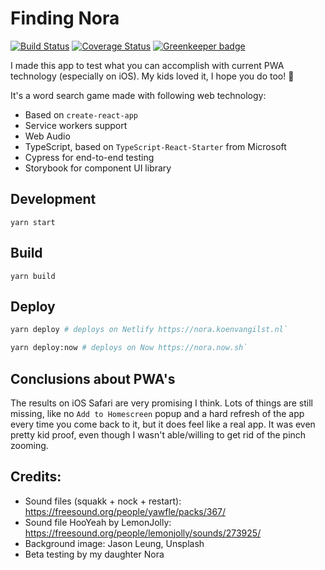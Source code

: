 # Finding Nora

[![Build Status](https://travis-ci.org/vnglst/finding-nora.svg?branch=master)](https://travis-ci.org/vnglst/finding-nora) [![Coverage Status](https://coveralls.io/repos/github/vnglst/finding-nora/badge.svg?branch=master)](https://coveralls.io/github/vnglst/finding-nora?branch=master) [![Greenkeeper badge](https://badges.greenkeeper.io/vnglst/finding-nora.svg)](https://greenkeeper.io/)

I made this app to test what you can accomplish with current PWA technology (especially on iOS). My kids loved it, I hope you do too! 🎉

It's a word search game made with following web technology:

- Based on `create-react-app`
- Service workers support
- Web Audio
- TypeScript, based on `TypeScript-React-Starter` from Microsoft
- Cypress for end-to-end testing
- Storybook for component UI library

## Development

```
yarn start
```

## Build

```
yarn build
```

## Deploy

```sh
yarn deploy # deploys on Netlify https://nora.koenvangilst.nl`
```

```sh
yarn deploy:now # deploys on Now https://nora.now.sh`
```

## Conclusions about PWA's

The results on iOS Safari are very promising I think. Lots of things are still missing, like no `Add to Homescreen` popup and a hard refresh of the app every time you come back to it, but it does feel like a real app. It was even pretty kid proof, even though I wasn't able/willing to get rid of the pinch zooming.

## Credits:

- Sound files (squakk + nock + restart): https://freesound.org/people/yawfle/packs/367/
- Sound file HooYeah by LemonJolly: https://freesound.org/people/lemonjolly/sounds/273925/
- Background image: Jason Leung, Unsplash
- Beta testing by my daughter Nora
